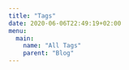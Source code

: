 ```yaml
---
title: "Tags"
date: 2020-06-06T22:49:19+02:00
menu:
  main:
    name: "All Tags"
    parent: "Blog"
---
```


